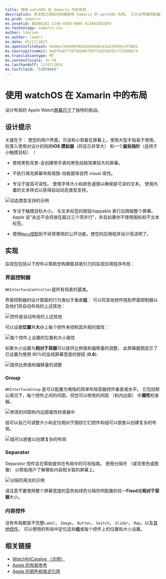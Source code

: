 ```yaml
---
title: 使用 watchOS 在 Xamarin 中的布局
description: 本文档介绍如何创建使用 Xamarin 的 watchOS 布局。 它讨论界面控制器、 组、 分隔符和内容控件。
ms.prod: xamarin
ms.assetid: BEDB62A1-2249-4459-986F-413A41E63DF0
ms.technology: xamarin-ios
author: lobrien
ms.author: laobri
ms.date: 03/17/2017
ms.openlocfilehash: 9a9bec364990f683a59e6ddce1a536950cdf3861
ms.sourcegitcommit: be6f6a8f77679bb9675077ed25b5d2c753580b74
ms.translationtype: MT
ms.contentlocale: zh-CN
ms.lasthandoff: 12/07/2018
ms.locfileid: "53059608"
---
```

# <a name="working-with-watchos-layout-in-xamarin"></a>使用 watchOS 在 Xamarin 中的布局

设计布局的 Apple Watch[屏幕尺寸](~/ios/watchos/app-fundamentals/screen-sizes.md)了独特的挑战。

## <a name="design-tips"></a>设计提示

关键在于： 使您的用户界面，可读和小观看在屏幕上，使用大型手指易于使用。 别落入使用对设计的陷阱**iOS 模拟器**（将显示非常大） 和一个**鼠标指针**（适用于小触摸目标） ！

- 使用黑色背景-会创建带手表的黑色挡板效果较大的屏幕。

- 不执行填充屏幕布局周围-挡板窗体自然 visual 填充。

- 专注于提高可读性。 使用字体大小和颜色谨慎以确保是可读的文本。 使用内置的文本样式以获得自动动态类型支持。

![](layout-images/type.png "动态类型支持的示例")

- 专注于触摸目标大小。 与文本标签的按钮/tappable 表行应跨越整个屏幕。 Apple 说"永远不会将放在超过三个项并行"，并且如果你不使用图标和不文本标签。

- 使用[`Menu`控制](~/ios/watchos/user-interface/menu.md)到不经常使用的公开功能，使您的应用程序设计简洁明了。


## <a name="implementation"></a>实现

监视包包括以下控件以帮助您构建极具吸引力的监视应用程序布局：

### <a name="interface-controller"></a>界面控制器

`WKInterfaceController`是所有场景的基类。

界面控制器的设计图面的行为类似于垂直**组**： 可以将其他控件拖到界面控制器以及他们将自动布局的上述其他：

![](layout-images/controller-scene.png "控件是自动布局的上述其他")

可以设置**位置**并**大小**上每个控件来控制其外观的属性：

![](layout-images/positionsize-attributes.png "每个控件上设置的位置和大小属性")

如果大小设置为**相对于容器**可以提供比例值和偏移量的调整。 此屏幕截图显示了已设置为使用 80%的监视屏幕宽度的按钮 (**0.8**):

![](layout-images/button-attributes.png "提供比例值和偏移量的调整")


### <a name="group"></a>Group

`WKInterfaceGroup` 是可以配置为堆栈的简单布局容器控件垂直或水平。 它包括默认情况下，每个控件之间的间距，但您可以修改的间距 （和内边距） 中**属性**检查器。

![](layout-images/group-attributes.png "修改的间距和内边距属性检查器中")

组可以自己可调整大小和定位相对于围绕它们控件和组可以嵌套以创建复杂的布局。

![](layout-images/group-scene.png "组可以嵌套以创建复杂的布局")


### <a name="separator"></a>Separator

Separator 控件旨在帮助提供在布局中的可视指南。 使用分隔符 （或背景色或图像） 以帮助用户了解哪些内容相关联的屏幕上。

![](layout-images/separator-scene.png "分隔符用法的示例")

请注意不要使用整个屏幕宽度的蓝色和绿色分隔符所配置的任一**Fixed**或**相对于容器**大小。

### <a name="content-controls"></a>内容控件

没有布局都是不完整`Label`， `Image`， `Button`， `Switch`， `Slider`， `Map`，以及[其他控件](~/ios/watchos/user-interface/index.md)。
可以使用的布局中定位这些**组**或每个控件上的位置和大小设置。



## <a name="related-links"></a>相关链接

- [WatchKitCatalog （示例）](https://developer.xamarin.com/samples/monotouch/watchOS/WatchKitCatalog/)
- [Apple 的布局参考](https://developer.apple.com/library/prerelease/ios/documentation/UserExperience/Conceptual/WatchHumanInterfaceGuidelines/Layout.html)
- [Apple 的颜色和版式引用](https://developer.apple.com/library/prerelease/ios/documentation/UserExperience/Conceptual/WatchHumanInterfaceGuidelines/ColorandTypography.html)
